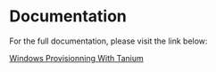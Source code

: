 # Documentation

For the full documentation, please visit the link below:

[Windows Provisionning With Tanium](https://blog.wuibaille.fr/2024/09/windows-provisionning-with-tanium/)
